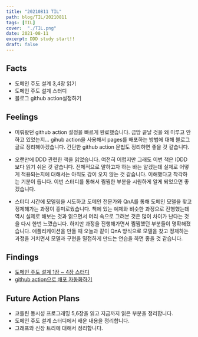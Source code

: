 ```yaml
---
title: "20210811 TIL"
path: blog/TIL/20210811
tags: [TIL]
cover:  "./TIL.png"
date: 2021-08-11
excerpt: DDD study start!!
draft: false
---
```


## Facts

* 도메인 주도 설계 3,4장 읽기 
* 도메인 주도 설계 스터디 
* 블로그 github action설정하기

## Feelings

* 미뤄왔던 github action 설정을 빠르게 완료했습니다. 금방 끝날 것을 왜 미루고 안하고 있었는지... gihub action을 사용해서 pages를 배포하는 방법에 대해 블로그 글로 정리해야겠습니다. 간단한 github action 문법도 정리하면 좋을 것 같습니다. 

* 오랜만에 DDD 관련한 책을 읽었습니다. 여전히 어렵지만 그래도 이번 책은 IDDD보다 읽기 쉬운 것 같습니다. 전체적으로 말하고자 하는 바는 알겠는데 실제로 어떻게 적용되는지에 대해서는 아직도 감이 오지 않는 것 같습니다. 이해했다고 착각하는 기분이 듭니다. 이번 스터디를 통해서 찜찜한 부분을 시원하게 알게 되었으면 좋겠습니다.

* 스터디 시간에 모델링을 시도하고 도메인 전문가와 QnA를 통해 도메인 모델을 찾고 정제해가는 과정이 흥미로웠습니다. 책에 있는 예제와 비슷한 과정으로 진행했는데 역시 실제로 해보는 것과 읽으면서 머리 속으로 그려본 것은 많이 차이가 난다는 것을 다시 한번 느꼈습니다. 하지만 과정을 진행해가면서 찜찜했던 부분들이 명확해졌습니다. 애플리케이션을 만들 때 오늘과 같이 QnA 방식으로 모델을 찾고 정제하는 과정을 거치면서 모델과 구현을 밀접하게 만드는 연습을 하면 좋을 것 같습니다. 

## Findings

* [도메인 주도 설계 1장 ~ 4장 스터디](http://hyejineee.github.io/blog/Reading/DDD1)
* [github action으로 배포 자동화하기](http://hyejineee.github.io/blog/auto-deploy-using-github-action)

## Future Action Plans

* 코틀린 동시성 프로그래밍 5,6장을 읽고 지금까지 읽은 부분을 정리합니다. 
* 도메인 주도 설계 스터디에서 배운 내용을 정리합니다.
* 그래프와 신장 트리에 대해서 정리합니다. 


